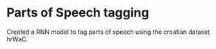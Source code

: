 # Parts of Speech tagging
Created a RNN model to tag parts of speech using the croatian dataset hrWaC.
